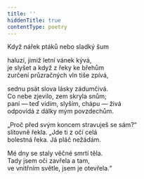 ```yaml
---
title: ''
hiddenTitle: true
contentType: poetry
---
```


<section>

Když nářek ptáků nebo sladký šum

haluzí, jimiž letní vánek kývá,  
je slyšet a když z řeky ke břehům  
zurčení průzračných vln tiše zpívá,

</section>

<section>

sednu psát slova lásky zádumčivá.  
Co nebe zjevilo, zem skryla snům;  
paní — teď vidím, slyším, chápu — živá  
odpovídá z dálky mým povzdechům.

</section>

<section>

„Proč před svým koncem stravuješ se sám?“  
slitovně řekla. „Jde ti z očí celá  
bolestná řeka. Já pláč nežádám.

</section>

<section>

Mé dny se staly věčné smrtí těla.  
Tady jsem oči zavřela a tam,  
ve vnitřním světle, jsem je otevřela.“

</section>
